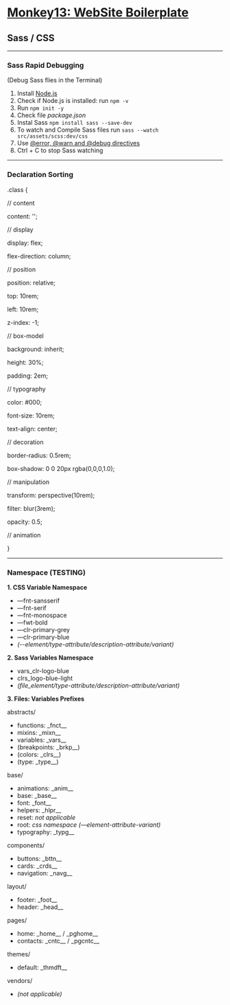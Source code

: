 # [Monkey13: WebSite Boilerplate](https://monkey13.studio)

## Sass / CSS

---

### Sass Rapid Debugging

(Debug Sass flies in the Terminal)

1. Install [Node.js](https://nodejs.org)
2. Check if Node.js is installed: run `npm -v`
3. Run `npm init -y`
4. Check file _package.json_
5. Instal Sass `npm install sass --save-dev`
6. To watch and Compile Sass files run `sass --watch src/assets/scss:dev/css`
7. Use [@error, @warn and @debug directives](https://www.sitepoint.com/using-sass-error-warn-and-debug-directives/)
8. Ctrl + C to stop Sass watching

---

### Declaration Sorting

.class {

// content

content: '';

// display

display: flex;

flex-direction: column;

// position

position: relative;

top: 10rem;

left: 10rem;

z-index: -1;

// box-model

background: inherit;

height: 30%;

padding: 2em;

// typography

color: #000;

font-size: 10rem;

text-align: center;

// decoration

border-radius: 0.5rem;

box-shadow: 0 0 20px rgba(0,0,0,1.0);

// manipulation

transform: perspective(10rem);

filter: blur(3rem);

opacity: 0.5;

// animation

}

---

### Namespace (TESTING)

**1. CSS Variable Namespace**

- —fnt-sansserif
- —fnt-serif
- —fnt-monospace
- —fwt-bold
- —clr-primary-grey
- —clr-primary-blue
- _(--element/type-attribute/description-attribute/variant)_

**2. Sass Variables Namespace**

- vars_clr-logo-blue
- clrs_logo-blue-light
- _(file_element/type-attribute/description-attribute/variant)_

**3. Files: Variables Prefixes**

abstracts/

- functions: \_fnct\_\_
- mixins: \_mixn\_\_
- variables: \_vars\_\_
- (breakpoints: \_brkp\_\_)
- (colors: \_clrs\_\_)
- (type: \_type\_\_)

base/

- animations: \_anim\_\_
- base: \_base\_\_
- font: \_font\_\_
- helpers: \_hlpr\_\_
- reset: _not applicable_
- root: _css namespace (—element-attribute-variant)_
- typography: \_typg\_\_

components/

- buttons: \_bttn\_\_
- cards: \_crds\_\_
- navigation: \_navg\_\_

layout/

- footer: \_foot\_\_
- header: \_head\_\_

pages/

- home: \_home\_\_ / \_pghome\_\_
- contacts: \_cntc\_\_ / \_pgcntc\_\_

themes/

- default: \_thmdft\_\_

vendors/

- _(not applicable)_
